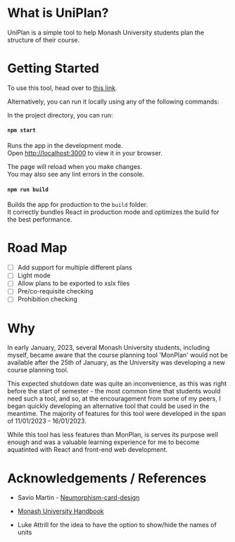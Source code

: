 # What is UniPlan?

UniPlan is a simple tool to help Monash University students plan the structure of their course.

# Getting Started

To use this tool, head over to [this link](https://rates37.github.io/uniplan/).

Alternatively, you can run it locally using any of the following commands:

In the project directory, you can run:

#### `npm start`

Runs the app in the development mode.\
Open [http://localhost:3000](http://localhost:3000) to view it in your browser.

The page will reload when you make changes.\
You may also see any lint errors in the console.

#### `npm run build`

Builds the app for production to the `build` folder.\
It correctly bundles React in production mode and optimizes the build for the best performance.

# Road Map

- [ ] Add support for multiple different plans
- [ ] Light mode
- [ ] Allow plans to be exported to xslx files
- [ ] Pre/co-requisite checking
- [ ] Prohibition checking

# Why

In early January, 2023, several Monash University students, including myself, became aware that the course planning tool 'MonPlan' would not be available after the 25th of January, as the University was developing a new course planning tool.

This expected shutdown date was quite an inconvenience, as this was right before the start of semester - the most common time that students would need such a tool, and so, at the encouragement from some of my peers, I began quickly developing an alternative tool that could be used in the meantime. The majority of features for this tool were developed in the span of 11/01/2023 - 16/01/2023.

While this tool has less features than MonPlan, is serves its purpose well enough and was a valuable learning experience for me to become aquatinted with React and front-end web development.

# Acknowledgements / References

- Savio Martin - [Neumorphism-card-design](https://codepen.io/saviomartin/pen/LYNgqKW?editors=1100)

- [Monash University Handbook](https://handbook.monash.edu)

- Luke Attrill for the idea to have the option to show/hide the names of units
